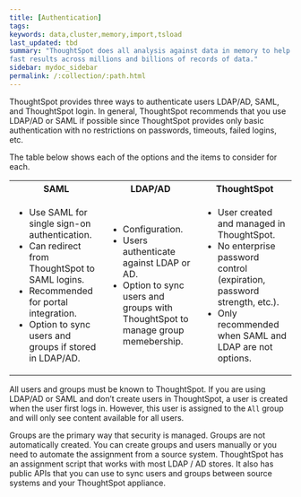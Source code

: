 ```yaml
---
title: [Authentication]
tags:
keywords: data,cluster,memory,import,tsload
last_updated: tbd
summary: "ThoughtSpot does all analysis against data in memory to help achieve
fast results across millions and billions of records of data."
sidebar: mydoc_sidebar
permalink: /:collection/:path.html
---
```

ThoughtSpot provides three ways to authenticate users  LDAP/AD, SAML, and
ThoughtSpot login. In general, ThoughtSpot recommends that you use LDAP/AD or
SAML if possible since ThoughtSpot provides only basic authentication with no
restrictions on passwords, timeouts, failed logins, etc.


The table below shows each of the options and the items to consider for each.


<table>
  <tr>
    <th>SAML</th>
    <th>LDAP/AD</th>
    <th>ThoughtSpot</th>
  </tr>
  <tr>
    <td>
    <ul>
    <li>Use SAML for single sign-on authentication.</li>
    <li>Can redirect from ThoughtSpot to SAML logins.</li>
    <li>Recommended for portal integration.</li>
    <li>Option to sync users and groups if stored in LDAP/AD.</li>
    </ul>
    </td>
    <td>
    <ul>
    <li>Configuration.</li>
    <li>Users authenticate against LDAP or AD.</li>
    <li>Option to sync users and groups with ThoughtSpot to manage group memebership.</li>
    </ul>
    </td>
    <td>
    <ul>
    <li>User created and managed in ThoughtSpot.</li>
    <li>No enterprise password control (expiration, password strength, etc.).</li>
    <li>Only recommended when SAML and LDAP are not options.</li>
    </ul>
    </td>
  </tr>
</table>

All users and groups must be known to ThoughtSpot. If you are using LDAP/AD or
SAML and don’t create users in ThoughtSpot, a user is created when the user
first logs in. However, this user is assigned to the `All` group and will only
see content available for all users.

Groups are the primary way that security is managed. Groups are not
automatically created. You can create groups and users manually or you need to
automate the assignment from a source system. ThoughtSpot has an assignment
script that works with most LDAP / AD stores. It also has public APIs that you
can use to sync users and groups between source systems and your ThoughtSpot
appliance.
